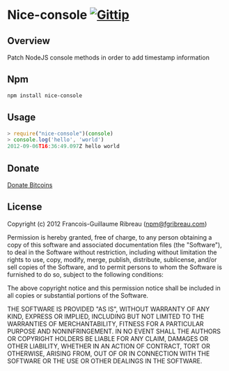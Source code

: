 Nice-console [![Gittip](http://badgr.co/gittip/fgribreau.png)](https://www.gittip.com/fgribreau/)
=================

Overview
--------

 Patch NodeJS console methods in order to add timestamp information

Npm
------------

```bash
npm install nice-console
```

Usage
--------
```JavaScript
> require("nice-console")(console)
> console.log('hello', 'world')
2012-09-06T16:36:49.097Z hello world
```

## Donate
[Donate Bitcoins](https://coinbase.com/checkouts/fc3041b9d8116e0b98e7d243c4727a30)

License
-------
Copyright (c) 2012 Francois-Guillaume Ribreau (npm@fgribreau.com)

Permission is hereby granted, free of charge, to any person obtaining a copy
of this software and associated documentation files (the "Software"), to deal
in the Software without restriction, including without limitation the rights
to use, copy, modify, merge, publish, distribute, sublicense, and/or sell
copies of the Software, and to permit persons to whom the Software is
furnished to do so, subject to the following conditions:

The above copyright notice and this permission notice shall be included in
all copies or substantial portions of the Software.

THE SOFTWARE IS PROVIDED "AS IS", WITHOUT WARRANTY OF ANY KIND, EXPRESS OR
IMPLIED, INCLUDING BUT NOT LIMITED TO THE WARRANTIES OF MERCHANTABILITY,
FITNESS FOR A PARTICULAR PURPOSE AND NONINFRINGEMENT. IN NO EVENT SHALL THE
AUTHORS OR COPYRIGHT HOLDERS BE LIABLE FOR ANY CLAIM, DAMAGES OR OTHER
LIABILITY, WHETHER IN AN ACTION OF CONTRACT, TORT OR OTHERWISE, ARISING FROM,
OUT OF OR IN CONNECTION WITH THE SOFTWARE OR THE USE OR OTHER DEALINGS IN
THE SOFTWARE.
